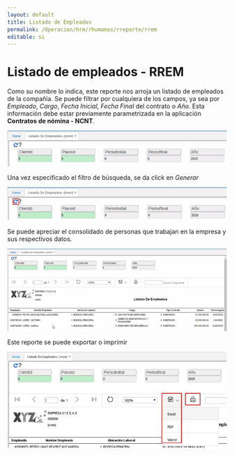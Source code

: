 ```yaml
---
layout: default
title: Listado de Empleados
permalink: /Operacion/hrm/rhumanos/rreporte/rrem
editable: si
---
```


# Listado de empleados - RREM  

Como su nombre lo indica, este reporte nos arroja un listado de empleados de la compañía.  Se puede filtrar por cualquiera de los campos, ya sea por _Empleado_, _Cargo_, _Fecha Inicial_, _Fecha Final_ del contrato o _Año_.  Esta información debe estar previamente parametrizada en la aplicación **Contratos de nómina - NCNT**.  

![](rrem.png)  

Una vez especificado el filtro de búsqueda, se da click en _Generar_  

![](rrem1.png)  

Se puede apreciar el consolidado de personas que trabajan en la empresa y sus respectivos datos.  

![](rrem2.png)  

Este reporte se puede exportar o imprimir  

![](rrem3.png)



